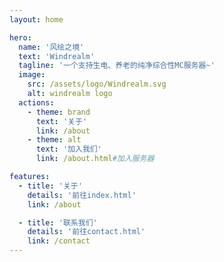 ```yaml
---
layout: home

hero:
  name: '风绘之境'
  text: 'Windrealm'
  tagline: '一个支持生电、养老的纯净综合性MC服务器~'
  image:
    src: /assets/logo/Windrealm.svg
    alt: windrealm logo
  actions:
    - theme: brand
      text: '关于'
      link: /about
    - theme: alt
      text: '加入我们'
      link: /about.html#加入服务器

features:
  - title: '关于'
    details: '前往index.html'
    link: /about

  - title: '联系我们'
    details: '前往contact.html'
    link: /contact
---
```

